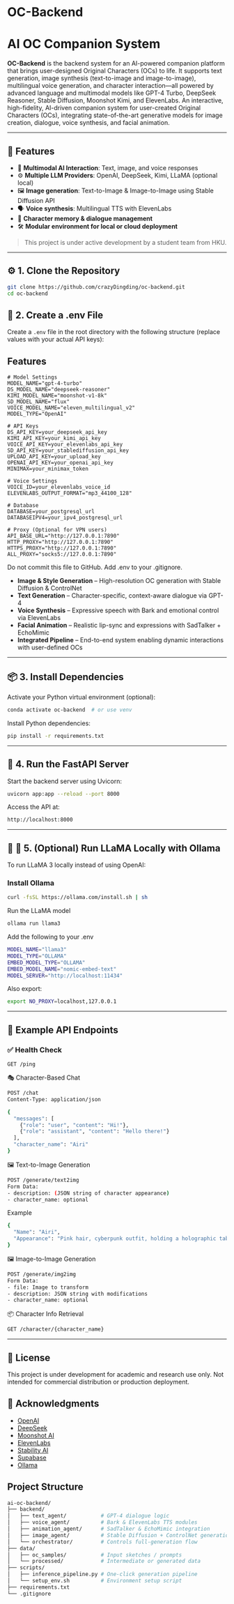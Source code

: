 # OC-Backend
# AI OC Companion System

**OC-Backend** is the backend system for an AI-powered companion platform that brings user-designed Original Characters (OCs) to life. It supports text generation, image synthesis (text-to-image and image-to-image), multilingual voice generation, and character interaction—all powered by advanced language and multimodal models like GPT-4 Turbo, DeepSeek Reasoner, Stable Diffusion, Moonshot Kimi, and ElevenLabs.
An interactive, high-fidelity, AI-driven companion system for user-created Original Characters (OCs), integrating state-of-the-art generative models for image creation, dialogue, voice synthesis, and facial animation.

---

## 🧩 Features

- 🔮 **Multimodal AI Interaction**: Text, image, and voice responses
- ⚙️ **Multiple LLM Providers**: OpenAI, DeepSeek, Kimi, LLaMA (optional local)
- 🖼️ **Image generation**: Text-to-Image & Image-to-Image using Stable Diffusion API
- 🗣️ **Voice synthesis**: Multilingual TTS with ElevenLabs
- 🧠 **Character memory & dialogue management**
- 🛠️ **Modular environment for local or cloud deployment**
> This project is under active development by a student team from HKU.

---

## ⚙️ 1. Clone the Repository

```bash
git clone https://github.com/crazyDingding/oc-backend.git
cd oc-backend
```
## 🔐 2. Create a .env File

Create a `.env` file in the root directory with the following structure (replace values with your actual API keys):
## Features

```env
# Model Settings
MODEL_NAME="gpt-4-turbo"
DS_MODEL_NAME="deepseek-reasoner"
KIMI_MODEL_NAME="moonshot-v1-8k"
SD_MODEL_NAME="flux"
VOICE_MODEL_NAME="eleven_multilingual_v2"
MODEL_TYPE="OpenAI"

# API Keys
DS_API_KEY=your_deepseek_api_key
KIMI_API_KEY=your_kimi_api_key
VOICE_API_KEY=your_elevenlabs_api_key
SD_API_KEY=your_stablediffusion_api_key
UPLOAD_API_KEY=your_upload_key
OPENAI_API_KEY=your_openai_api_key
MINIMAX=your_minimax_token

# Voice Settings
VOICE_ID=your_elevenlabs_voice_id
ELEVENLABS_OUTPUT_FORMAT="mp3_44100_128"

# Database
DATABASE=your_postgresql_url
DATABASEIPV4=your_ipv4_postgresql_url

# Proxy (Optional for VPN users)
API_BASE_URL="http://127.0.0.1:7890"
HTTP_PROXY="http://127.0.0.1:7890"
HTTPS_PROXY="http://127.0.0.1:7890"
ALL_PROXY="socks5://127.0.0.1:7890"
```
Do not commit this file to GitHub. Add .env to your .gitignore.
- **Image & Style Generation** – High-resolution OC generation with Stable Diffusion & ControlNet
- **Text Generation** – Character-specific, context-aware dialogue via GPT-4
- **Voice Synthesis** – Expressive speech with Bark and emotional control via ElevenLabs
- **Facial Animation** – Realistic lip-sync and expressions with SadTalker + EchoMimic
- **Integrated Pipeline** – End-to-end system enabling dynamic interactions with user-defined OCs

---
## 📦 3. Install Dependencies

Activate your Python virtual environment (optional):

```bash
conda activate oc-backend  # or use venv
```
Install Python dependencies:
```bash
pip install -r requirements.txt
```
---
## 🚀 4. Run the FastAPI Server

Start the backend server using Uvicorn:

```bash
uvicorn app:app --reload --port 8000
```
Access the API at:
```bash
http://localhost:8000
```

---

## 🧠 🐏 5. (Optional) Run LLaMA Locally with Ollama

To run LLaMA 3 locally instead of using OpenAI:

### Install Ollama

```bash
curl -fsSL https://ollama.com/install.sh | sh
```
Run the LLaMA model
```bash
ollama run llama3
```
Add the following to your .env
```bash
MODEL_NAME="llama3"
MODEL_TYPE="OLLAMA"
EMBED_MODEL_TYPE="OLLAMA"
EMBED_MODEL_NAME="nomic-embed-text"
MODEL_SERVER="http://localhost:11434"
```
Also export:
```bash
export NO_PROXY=localhost,127.0.0.1
```
---


## 📡 Example API Endpoints

### ✅ Health Check

```http
GET /ping
```
🎭 Character-Based Chat
```bash
POST /chat
Content-Type: application/json

{
  "messages": [
    {"role": "user", "content": "Hi!"},
    {"role": "assistant", "content": "Hello there!"}
  ],
  "character_name": "Airi"
}
```
🖼️ Text-to-Image Generation
```bash
POST /generate/text2img
Form Data:
- description: (JSON string of character appearance)
- character_name: optional
```
Example
```bash
{
  "Name": "Airi",
  "Appearance": "Pink hair, cyberpunk outfit, holding a holographic tablet"
}
```
🖼️ Image-to-Image Generation
```bash
POST /generate/img2img
Form Data:
- file: Image to transform
- description: JSON string with modifications
- character_name: optional
```
📦 Character Info Retrieval
```bash
GET /character/{character_name}
```

---

## 📄 License

This project is under development for academic and research use only. Not intended for commercial distribution or production deployment.

## 🤝 Acknowledgments

- [OpenAI](https://openai.com)
- [DeepSeek](https://deepseek.com)
- [Moonshot AI](https://platform.moonshot.cn/)
- [ElevenLabs](https://elevenlabs.io)
- [Stability AI](https://stablediffusionweb.com/)
- [Supabase](https://supabase.com)
- [Ollama](https://ollama.com)
## Project Structure

```bash
ai-oc-backend/
├── backend/
│   ├── text_agent/           # GPT-4 dialogue logic
│   ├── voice_agent/          # Bark & ElevenLabs TTS modules
│   ├── animation_agent/      # SadTalker & EchoMimic integration
│   ├── image_agent/          # Stable Diffusion + ControlNet generation
│   └── orchestrator/         # Controls full-generation flow
├── data/
│   ├── oc_samples/           # Input sketches / prompts
│   └── processed/            # Intermediate or generated data
├── scripts/
│   ├── inference_pipeline.py # One-click generation pipeline
│   └── setup_env.sh          # Environment setup script
├── requirements.txt
└── .gitignore
